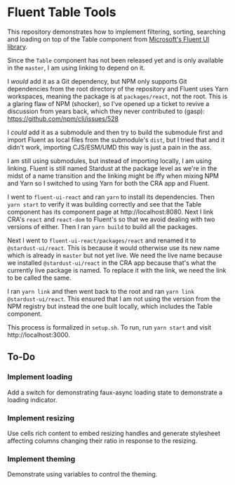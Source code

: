 # Fluent Table Tools

This repository demonstrates how to implement filtering, sorting, searching and loading on
top of the Table component from
[Microsoft's Fluent UI library](https://github.com/microsoft/fluent-ui-react).

Since the `Table` component has not been released yet and is only available in the `master`,
I am using linking to depend on it.

I _would_ add it as a Git dependency, but NPM only supports Git dependencies from the root
directory of the repository and Fluent uses Yarn workspaces, meaning the package is at
`packages/react`, not the root. This is a glaring flaw of NPM (shocker), so I've opened up
a ticket to revive a discussion from years back, which they never contributed to (gasp):
https://github.com/npm/cli/issues/528

I _could_ add it as a submodule and then try to build the submodule first and import Fluent
as local files from the submodule's `dist`, but I tried that and it didn't work, importing
CJS/ESM/UMD this way is just a pain in the ass.

I am still using submodules, but instead of importing locally, I am using linking. Fluent
is still named Stardust at the package level as we're in the midst of a name transition and
the linking might be iffy when mixing NPM and Yarn so I switched to using Yarn for both the
CRA app and Fluent.

I went to `fluent-ui-react` and ran `yarn` to install its dependencies. Then `yarn start` to
verify it was building correctly and see that the Table component has its component page at
http://localhost:8080. Next I link CRA's `react` and `react-dom` to Fluent's so that we avoid
dealing with two versions of either. Then I ran `yarn build` to build all the packages.

Next I went to `fluent-ui-react/packages/react` and renamed it to `@stardust-ui/react`. This
is because it would otherwise use its new name which is already in `master` but not yet live.
We need the live name because we installed `@stardust-ui/react` in the CRA app because that's
what the currently live package is named. To replace it with the link, we need the link to be
called the same.

I ran `yarn link` and then went back to the root and ran `yarn link @stardust-ui/react`. This
ensured that I am not using the version from the NPM registry but instead the one built locally,
which includes the Table component.

This process is formalized in `setup.sh`.
To run, run `yarn start` and visit http://localhost:3000.

## To-Do

### Implement loading

Add a switch for demonstrating faux-async loading state to demonstrate a loading indicator.

### Implement resizing

Use cells rich content to embed resizing handles and generate stylesheet affecting columns
changing their ratio in response to the resizing.

### Implement theming

Demonstrate using variables to control the theming.
